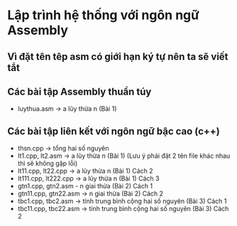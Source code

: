 # Lập trình hệ thống với ngôn ngữ Assembly
## Vì đặt tên têp asm có giới hạn ký tự nên ta sẽ viết tắt
## Các bài tập Assembly thuần túy
- luythua.asm -> a lũy thừa n (Bài 1)
## Các bài tập liên kết với ngôn ngữ bậc cao (c++)
- thsn.cpp -> tổng hai số nguyên 
- lt1.cpp, lt2.asm -> a lũy thừa n (Bài 1) (Lưu ý phải đặt 2 tên file khác nhau thì sẽ không gặp lỗi)
- lt11.cpp, lt22.cpp -> a lũy thừa n (Bài 1) Cách 2
- lt111.cpp, lt222.cpp -> a lũy thừa n (Bài 1) Cách 3
- gtn1.cpp, gtn2.asm - n giai thừa (Bài 2) Cách 1
- gtn11.cpp, gtn22.asm -> n giai thừa (Bài 2) Cách 2
- tbc1.cpp, tbc2.asm -> tính trung bình cộng hai số nguyên (Bài 3) Cách 1
- tbc11.cpp, tbc22.asm -> tính trung bình cộng hai số nguyên (Bài 3) Cách 2

